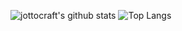 ![jottocraft's github stats](https://github-readme-stats.vercel.app/api?username=jottocraft&include_all_commits=true&count_private=true&show_icons=true&hide_border=true&bg_color=0d1117&title_color=58a6ff&text_color=8b949e&icon_color=8b949e)
![Top Langs](https://github-readme-stats.vercel.app/api/top-langs/?username=jottocraft&layout=compact&hide_border=true&bg_color=0d1117&title_color=58a6ff&text_color=8b949e&icon_color=8b949e)

